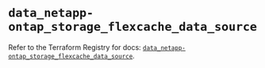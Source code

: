 # `data_netapp-ontap_storage_flexcache_data_source`

Refer to the Terraform Registry for docs: [`data_netapp-ontap_storage_flexcache_data_source`](https://registry.terraform.io/providers/netapp/netapp-ontap/2.3.0/docs/data-sources/storage_flexcache_data_source).

